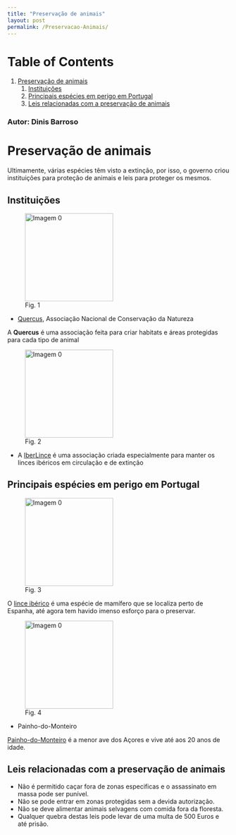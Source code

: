 ```yaml
---
title: "Preservação de animais"
layout: post
permalink: /Preservacao-Animais/
---
```



# Table of Contents

1.  [Preservação de animais](#org877e4da)
    1.  [Instituições](#org47b42c9)
    2.  [Principais espécies em perigo em Portugal](#org838f212)
    3.  [Leis relacionadas com a preservação de animais](#org829814b)


### Autor: Dinis Barroso

<a id="org877e4da"></a>
# Preservação de animais

Ultimamente, várias espécies têm visto a extinção, por isso, o governo criou instituições para proteção de animais e leis para proteger os mesmos.


<a id="org47b42c9"></a>
## Instituições

<figure>
<img  src="/1P/assets/animais1.png" alt="Imagem 0" width="200"/>
<figcaption>Fig. 1</figcaption>
</figure>

-   [Quercus](https://quercus.pt), Associação Nacional de Conservação da Natureza

A **Quercus** é uma associação feita para criar habitats e áreas protegidas para cada tipo de animal

<figure>
<img  src="/1P/assets/animais2.png" alt="Imagem 0" width="200"/>
<figcaption>Fig. 2</figcaption>
</figure>

-   A [IberLince](http://www.iberlince.eu/index.php/port/) é uma associação criada especialmente para manter os linces ibéricos em circulação e de extinção


<a id="org838f212"></a>
## Principais espécies em perigo em Portugal

<figure>
<img  src="/1P/assets/animais3.jpg" alt="Imagem 0" width="200"/>
<figcaption>Fig. 3</figcaption>
</figure>

O [lince ibérico](https://pt.wikipedia.org/wiki/Lince-ibérico) é uma espécie de mamífero que se localiza perto de Espanha, até agora tem havido imenso esforço para o preservar.

<figure>
<img  src="/1P/assets/animais4.jpg" alt="Imagem 0" width="200"/>
<figcaption>Fig. 4</figcaption>
</figure>

-   Painho-do-Monteiro

[Painho-do-Monteiro](https://www.spea.pt/aves/painho-de-monteiro/) é a menor ave dos Açores e vive até aos 20 anos de idade.


<a id="org829814b"></a>
## Leis relacionadas com a preservação de animais

-   Não é permitido caçar fora de zonas especificas e o assassinato em massa pode ser punível.
-   Não se pode entrar em zonas protegidas sem a devida autorização.
-   Não se deve alimentar animais selvagens com comida fora da floresta.
-   Qualquer quebra destas leis pode levar de uma multa de 500 Euros e até prisão.
